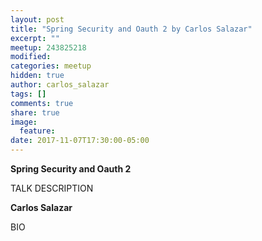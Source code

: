 ```yaml
---
layout: post
title: "Spring Security and Oauth 2 by Carlos Salazar"
excerpt: ""
meetup: 243825218
modified:
categories: meetup
hidden: true
author: carlos_salazar
tags: []
comments: true
share: true
image:
  feature:
date: 2017-11-07T17:30:00-05:00
---
```


__Spring Security and Oauth 2__

TALK DESCRIPTION

__Carlos Salazar__

BIO
